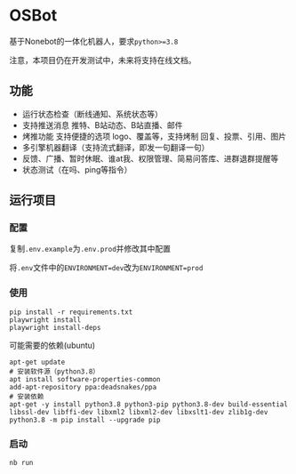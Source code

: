 # OSBot

基于Nonebot的一体化机器人，要求`python>=3.8`

注意，本项目仍在开发测试中，未来将支持在线文档。

## 功能

- 运行状态检查（断线通知、系统状态等）
- 支持推送消息 推特、B站动态、B站直播、邮件
- 烤推功能 支持便捷的选项 logo、覆盖等，支持烤制 回复、投票、引用、图片
- 多引擎机器翻译（支持流式翻译，即发一句翻译一句）
- 反馈、广播、暂时休眠、谁at我、权限管理、简易问答库、进群退群提醒等
- 状态测试（在吗、ping等指令）

## 运行项目

### 配置

复制`.env.example`为`.env.prod`并修改其中配置

将`.env`文件中的`ENVIRONMENT=dev`改为`ENVIRONMENT=prod`

### 使用

```shell
pip install -r requirements.txt
playwright install
playwright install-deps
```

可能需要的依赖(ubuntu)

```shell
apt-get update
# 安装软件源（python3.8）
apt install software-properties-common
add-apt-repository ppa:deadsnakes/ppa
# 安装依赖
apt-get -y install python3.8 python3-pip python3.8-dev build-essential libssl-dev libffi-dev libxml2 libxml2-dev libxslt1-dev zlib1g-dev
python3.8 -m pip install --upgrade pip
```

### 启动

```SHELL
nb run
```

